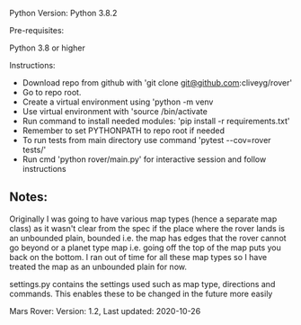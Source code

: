 Python Version: Python 3.8.2

Pre-requisites:

Python 3.8 or higher

Instructions:

* Download repo from github with 'git clone git@github.com:cliveyg/rover'
* Go to repo root.
* Create a virtual environment using 'python -m venv <name>
* Use virtual environment with 'source <name>/bin/activate
* Run command to install needed modules: 'pip install -r requirements.txt'
* Remember to set PYTHONPATH to repo root if needed
* To run tests from main directory use command 'pytest --cov=rover tests/'
* Run cmd 'python rover/main.py' for interactive session and follow instructions

Notes:
-----

Originally I was going to have various map types (hence a separate map class) as it 
wasn't clear from the spec if the place where the rover lands is an unbounded plain,
bounded i.e. the map has edges that the rover cannot go beyond or a planet type map 
i.e. going off the top of the map puts you back on the bottom. 
I ran out of time for all these map types so I have treated the map as an unbounded
plain for now.  

settings.py contains the settings used such as map type, directions and commands.
This enables these to be changed in the future more easily

Mars Rover: Version: 1.2, Last updated: 2020-10-26
